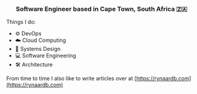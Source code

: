 <h3 align="center">Software Engineer based in Cape Town, South Africa 🇿🇦</h3>

Things I do:

- ⚙️ DevOps
- ☁️ Cloud Computing
- 📱 Systems Design
- 💻 Software Engineering
- 🛠 Architecture

From time to time I also like to write articles over at [https://rynaardb.com](https://rynaardb.com)

